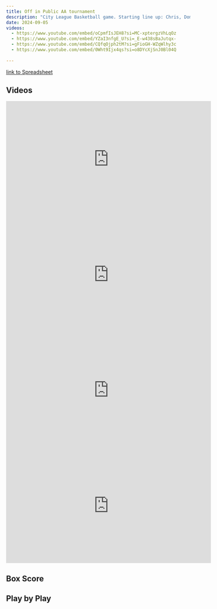 ```yaml
---
title: Off in Public AA tournament
description: "City League Basketball game. Starting line up: Chris, Dom, Ryan, Nick, Pope"
date: 2024-09-05
videos:
  - https://www.youtube.com/embed/oCpmfIsJEH8?si=MC-xptergzVhLqOz
  - https://www.youtube.com/embed/YZaI3nfgE_U?si=_E-w438sBaJutqx-
  - https://www.youtube.com/embed/CQfqOjph2tM?si=gFioGH-WZqWlhy3c
  - https://www.youtube.com/embed/0Wht9Ijx4qs?si=o8DYcXjSnJ0Bl04Q
  
---
```


[link to Spreadsheet](https://docs.google.com/spreadsheets/d/1hvrR9tP2FrgPk3crtaIiUiTTUyudCqRBdwB7GSgAmvU/edit?usp=sharing)

<h2 id="videos" class="max-w-lg mt-4 text-2xl font-semibold leading-tight text-gray-800 dark:text-white"> Videos </h2>
<iframe width="560" height="315" src="https://www.youtube.com/embed/oCpmfIsJEH8?si=MC-xptergzVhLqOz" title="YouTube video player" frameborder="0" allow="accelerometer; autoplay; clipboard-write; encrypted-media; gyroscope; picture-in-picture; web-share" referrerpolicy="strict-origin-when-cross-origin" allowfullscreen></iframe>
<br>
<iframe width="560" height="315" src="https://www.youtube.com/embed/YZaI3nfgE_U?si=_E-w438sBaJutqx-" title="YouTube video player" frameborder="0" allow="accelerometer; autoplay; clipboard-write; encrypted-media; gyroscope; picture-in-picture; web-share" referrerpolicy="strict-origin-when-cross-origin" allowfullscreen></iframe>
<br>
<iframe width="560" height="315" src="https://www.youtube.com/embed/CQfqOjph2tM?si=gFioGH-WZqWlhy3c" title="YouTube video player" frameborder="0" allow="accelerometer; autoplay; clipboard-write; encrypted-media; gyroscope; picture-in-picture; web-share" referrerpolicy="strict-origin-when-cross-origin" allowfullscreen></iframe>
<br>
<iframe width="560" height="315" src="https://www.youtube.com/embed/0Wht9Ijx4qs?si=o8DYcXjSnJ0Bl04Q" title="YouTube video player" frameborder="0" allow="accelerometer; autoplay; clipboard-write; encrypted-media; gyroscope; picture-in-picture; web-share" referrerpolicy="strict-origin-when-cross-origin" allowfullscreen></iframe>
<h2 id="box-score" class="max-w-lg mt-4 text-2xl font-semibold leading-tight text-gray-800 dark:text-white"> Box Score </h2>

<h2 id="play-by-play" class="max-w-lg mt-4 text-2xl font-semibold leading-tight text-gray-800 dark:text-white"> Play by Play </h2>
